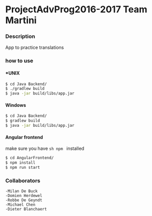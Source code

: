 # ProjectAdvProg2016-2017 Team Martini
### Description
App to practice translations

### how to use
#### *UNIX
```sh
$ cd Java Backend/
$ ./gradlew build
$ java -jar build/libs/app.jar
```

#### Windows
```sh
$ cd Java Backend/
$ gradlew build
$ java -jar build/libs/app.jar
```

#### Angular frontend

make sure you have ```sh npm ``` installed

```sh
$ cd AngularFrontend/
$ npm install
$ npm run start
```

### Collaborators
    -Milan De Buck
    -Domien Herdewel
    -Robbe De Geyndt
    -Michael Chen
    -Dieter Blanchaert